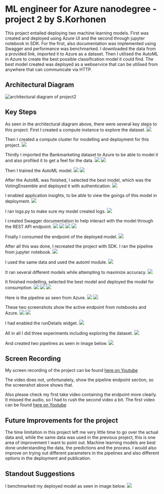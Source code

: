 # ML engineer for Azure nanodegree - project 2 by S.Korhonen

This project entailed deploying two machine learning models. First was created and deployed using Azure UI and the second through jupyter notebook in SDK. 
For the first, also documentation was implemented using Swagger and performance was benchmarked.
I downloaded the data from a provided link, imported it to Azure as a dataset. Then I utilised the AutoML in Azure to create the best possible
classification model it could find. The best model created was deployed as a webservice that can be utilised from anywhere that can communicate via HTTP.

## Architectural Diagram
![architectural diagram of project2](/screenshots/Architectural_diagram.png)

## Key Steps
As seen in the architectural diagram above, there were several key steps to this project. First I created a compute instance to explore the dataset.
![](/screenshots/Compute-instance-running.png)

Then I created a compute cluster for modelling and deployment for this project.
![](/screenshots/Cluster-running.png)

Thirdly I imported the Bankmarketing dataset to Azure to be able to model it and also profiled it to get a feel for the data.
![](/screenshots/Bankmarketing-data-in-azure.png)
![](/screenshots/Registered_dataset.png)

Then I trained the AutoML model.
![](/screenshots/completed_automl_run1.png)
![](/screenshots/experiments_completed.png)

After the AutoML was finished, I selected the best model, which was the VotingEnsemble and deployed it with authentication.
![](/screenshots/Best_model_run1_deployed.png)

I enabled application insights, to be able to view the goings of this model in deployment.
![](/screenshots/Application_insights_enabled.png)

I ran logs.py to make sure my model created logs.
![](/screenshots/Logs_running.png)

I created Swagger documentation to help interact with the model through the REST API endpoint.
![](/screenshots/Swagger_on_localhost.png)
![](/screenshots/Swagger_get.png)
![](/screenshots/Swagger_post.png)
![](/screenshots/Swagger_responses.png)

Finally I consumed the endpoint of the deployed model.
![](/screenshots/Running_endpoint_API_call.png)

After all this was done, I recreated the project with SDK. I ran the pipeline from jupyter notebook.
![](/screenshots/SDK-pipeline_running.png)

I used the same data and used the automl module.
![](/screenshots/SDK_pipeline_run_overview.png)

It ran several different models while attempting to maximize accuracy.
![](/screenshots/SDK_Models_running.png)

It finished modelling, selected the best model and deployed the model for consumption.
![](/screenshots/SDK_Bankmarketing_train_finished_run.png)
![](/screenshots/SDK_automl_endpoint.png)
![](/screenshots/SDK_automl_overview.png)

Here is the pipeline as seen from Azure.
![](/screenshots/SDK_running_pipeline.png)
![](/screenshots/pipeline_runs_asseenfromAzure.png)

These two screenshots show the active endpoint from notebooks and Azure.
![](/screenshots/SDK_active_endpoint.png)
![](/screenshots/SDK_deployed_active_endpoint.png)

I had enabled the runDetails widget.
![](/screenshots/SDK_rundetails_widget.png)

All in all I did three experiments including exploring the dataset.
![](/screencasts/all_experiments.png)

And created two pipelines as seen in image below.
![](/screencasts/Both_pipelines.png)

## Screen Recording
My screen recording of the project can be found [here on Youtube](https://youtu.be/IFRC-Co59mY)

The video does not, unfortunately, show the pipeline endpoint section, so the screenshot above shows that.

Also please check my first take video containing the endpoint more clearly. It missed the audio, so I had to rush the second video a bit. The first video
can be found [here on Youtube](https://youtu.be/WeSCx7MXDtc)

## Future Improvements for the project
The time limitation in this project left me very little time to go over the actual data and, while the same data was used in the previous project, this is one area
of improvement I want to point out. Machine learning models are best done understanding the data, the predictions and the process. I
would also improve on trying out different parameters in the pipelines and also different options in the deployment and publication.

## Standout Suggestions
I benchmarked my deployed model as seen in image below.
![](/screenshots/benchmark.png)
